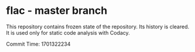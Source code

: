 # flac - master branch

This repository contains frozen state of the repository.
Its history is cleared. It is used only for static code
analysis with Codacy.

Commit Time: 1701322234